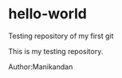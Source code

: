 # hello-world
Testing repository of my first git

This is my testing repository.

Author:Manikandan
